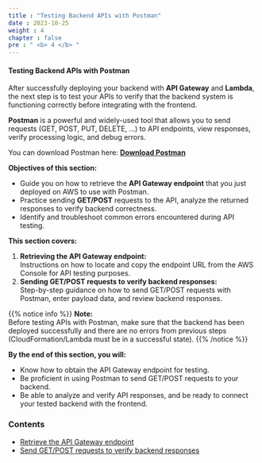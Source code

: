 ```yaml
---
title : "Testing Backend APIs with Postman"
date : 2023-10-25
weight : 4
chapter : false
pre : " <b> 4 </b> "
---
```


#### Testing Backend APIs with Postman

After successfully deploying your backend with **API Gateway** and **Lambda**, the next step is to test your APIs to verify that the backend system is functioning correctly before integrating with the frontend.

**Postman** is a powerful and widely-used tool that allows you to send requests (GET, POST, PUT, DELETE, ...) to API endpoints, view responses, verify processing logic, and debug errors.

You can download Postman here: [**Download Postman**](https://www.postman.com/downloads/)

**Objectives of this section:**
- Guide you on how to retrieve the **API Gateway endpoint** that you just deployed on AWS to use with Postman.
- Practice sending **GET/POST** requests to the API, analyze the returned responses to verify backend correctness.
- Identify and troubleshoot common errors encountered during API testing.

**This section covers:**
1. **Retrieving the API Gateway endpoint:**  
   Instructions on how to locate and copy the endpoint URL from the AWS Console for API testing purposes.
2. **Sending GET/POST requests to verify backend responses:**  
   Step-by-step guidance on how to send GET/POST requests with Postman, enter payload data, and review backend responses.

{{% notice info %}}
**Note:**  
Before testing APIs with Postman, make sure that the backend has been deployed successfully and there are no errors from previous steps (CloudFormation/Lambda must be in a successful state).
{{% /notice %}}

**By the end of this section, you will:**
- Know how to obtain the API Gateway endpoint for testing.
- Be proficient in using Postman to send GET/POST requests to your backend.
- Be able to analyze and verify API responses, and be ready to connect your tested backend with the frontend.


### Contents
- [Retrieve the API Gateway endpoint](4.1-api-gateway-endpoint/)
- [Send GET/POST requests to verify backend responses](4.2-get-post-response/)
